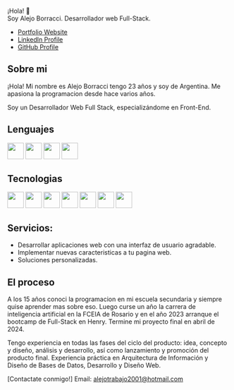 ¡Hola! :wave: <br> Soy Alejo Borracci.
Desarrollador web Full-Stack.

* [Portfolio Website](https://myportfolio-alejo.vercel.app/ "Portfolio Website")
* [LinkedIn Profile](https://www.linkedin.com/in/alejo-borracci-2323a6199/ "LinkedIn Profile")
* [GitHub Profile](https://github.com/alejoborracci21 "GitHub Profile")

## Sobre mi


¡Hola! Mi nombre es Alejo Borracci tengo 23 años y soy de Argentina.
Me apasiona la programacion desde hace varios años.

Soy un Desarrollador Web Full Stack, especializándome en Front-End.

## Lenguajes

<a><img src="https://cdn.jsdelivr.net/gh/devicons/devicon@latest/icons/javascript/javascript-original.svg" width="37"/><a/>
<a><img src="https://cdn.jsdelivr.net/gh/devicons/devicon@latest/icons/html5/html5-original.svg" width="37"/><a/>
<a><img src="https://cdn.jsdelivr.net/gh/devicons/devicon@latest/icons/css3/css3-original.svg" width="37"/><a/>
<a><img src="https://cdn.jsdelivr.net/gh/devicons/devicon@latest/icons/typescript/typescript-original.svg" width="37"/><a/>

## Tecnologias

<a><img src="https://cdn.jsdelivr.net/gh/devicons/devicon@latest/icons/react/react-original.svg" width="37"/><a/>
<a><img src="https://cdn.jsdelivr.net/gh/devicons/devicon@latest/icons/redux/redux-original.svg" width="37"/><a/>
<a><img src="https://cdn.jsdelivr.net/gh/devicons/devicon@latest/icons/sequelize/sequelize-original.svg" width="37"/><a/>
<a><img src="https://cdn.jsdelivr.net/gh/devicons/devicon@latest/icons/postgresql/postgresql-original.svg" width="37"/><a/>
<a><img src="https://cdn.jsdelivr.net/gh/devicons/devicon@latest/icons/express/express-original.svg" width="37"/><a/>
<a><img src="https://cdn.jsdelivr.net/gh/devicons/devicon@latest/icons/npm/npm-original-wordmark.svg" width="37"/><a/>
<a><img src="https://cdn.jsdelivr.net/gh/devicons/devicon@latest/icons/nextjs/nextjs-original-wordmark.svg" width="37"/><a/>


## Servicios:

- Desarrollar aplicaciones web con una interfaz de usuario agradable.
- Implementar nuevas caracteristicas a tu pagina web.
- Soluciones personalizadas. 

## El proceso

A los 15 años conoci la programacion en mi escuela secundaria y siempre quise aprender mas sobre eso. Luego curse un año la carrera de inteligencia artificial en la FCEIA de Rosario y en el año 2023 arranque el bootcamp de Full-Stack en Henry. Termine mi proyecto final en abril de 2024.

Tengo experiencia en todas las fases del ciclo del producto: idea, concepto y diseño, análisis y desarrollo, así como lanzamiento y promoción del producto final. Experiencia práctica en Arquitectura de Información y Diseño de Bases de Datos, Desarrollo y Diseño Web.

[Contactate conmigo!]  Email: alejotrabajo2001@hotmail.com
